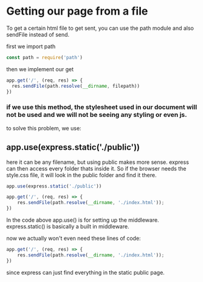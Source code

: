# Getting our page from a file

To get a certain html file to get sent, you can use the path module and also sendFile instead of send.

first we import path
```js
const path = require('path')
```
then we implement our get

```js
app.get('/', (req, res) => {
  res.sendFile(path.resolve(__dirname, filepath))
})
```

### if we use this method, the stylesheet used in our document will not be used and we will not be seeing any styling or even js.
to solve this problem, we use:

## app.use(express.static('./public'))

here it can be any filename, but using public makes more sense.
express can then access every folder thats inside it. So if the browser needs the style.css file, it will look in the public folder and find it there.

```js
app.use(express.static('./public'))

app.get('/', (req, res) => {
    res.sendFile(path.resolve(__dirname, './index.html'));
})
```
In the code above app.use() is for setting up the middleware. express.static() is basically a built in middleware.

now we actually won't even need these lines of code:
```js
app.get('/', (req, res) => {
    res.sendFile(path.resolve(__dirname, './index.html'));
})
```
since express can just find everything in the static public page.
